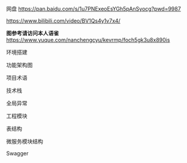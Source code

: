 网盘
https://pan.baidu.com/s/1u7PNExeoEsYGh5pAnSyocg?pwd=9987

https://www.bilibili.com/video/BV1Qs4y1v7x4/

**图参考请访问本人语雀**
https://www.yuque.com/nanchengcyu/kevrmp/foch5gk3u8x890is

环境搭建

功能架构图

项目术语


技术栈


全局异常

工程模块


表结构




微服务模块结构


Swagger




